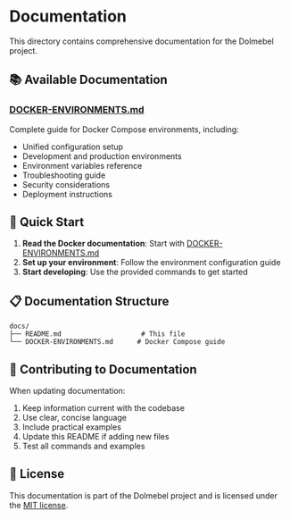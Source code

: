 # Documentation

This directory contains comprehensive documentation for the Dolmebel project.

## 📚 Available Documentation

### [DOCKER-ENVIRONMENTS.md](./DOCKER-ENVIRONMENTS.md)
Complete guide for Docker Compose environments, including:
- Unified configuration setup
- Development and production environments
- Environment variables reference
- Troubleshooting guide
- Security considerations
- Deployment instructions

## 🚀 Quick Start

1. **Read the Docker documentation**: Start with [DOCKER-ENVIRONMENTS.md](./DOCKER-ENVIRONMENTS.md)
2. **Set up your environment**: Follow the environment configuration guide
3. **Start developing**: Use the provided commands to get started

## 📋 Documentation Structure

```
docs/
├── README.md                    # This file
└── DOCKER-ENVIRONMENTS.md      # Docker Compose guide
```

## 🔧 Contributing to Documentation

When updating documentation:

1. Keep information current with the codebase
2. Use clear, concise language
3. Include practical examples
4. Update this README if adding new files
5. Test all commands and examples

## 📝 License

This documentation is part of the Dolmebel project and is licensed under the [MIT license](https://opensource.org/licenses/MIT).
